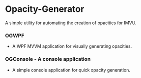 # Opacity-Generator
 A simple utility for automating the creation of opacities for IMVU.


### OGWPF
* A WPF MVVM application for visually generating opacities.



### OGConsole - A console application
* A simple console application for quick opacity generation.
